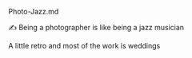 Photo-Jazz.md

✍️ Being a photographer is like being a jazz musician

A little retro and most of the work is weddings